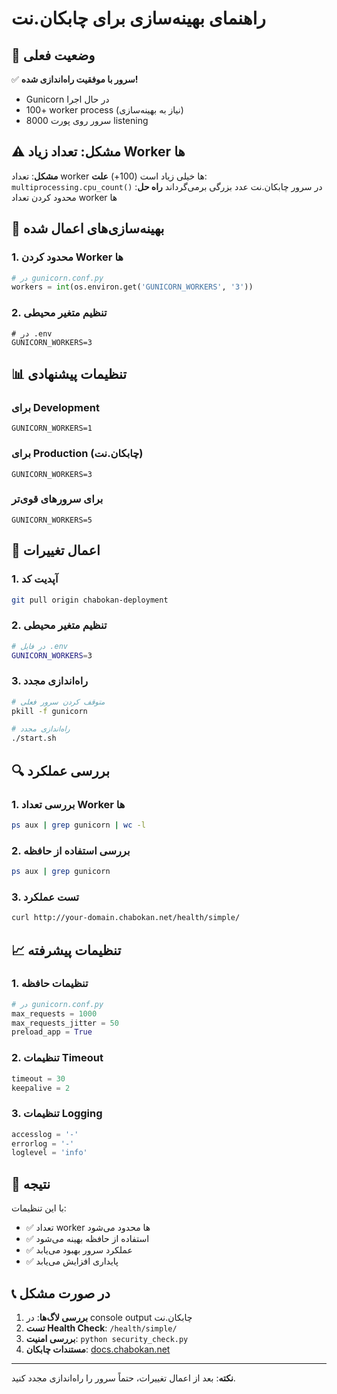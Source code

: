 # راهنمای بهینه‌سازی برای چابکان.نت

## 🚀 وضعیت فعلی

✅ **سرور با موفقیت راه‌اندازی شده!**
- Gunicorn در حال اجرا
- 100+ worker process (نیاز به بهینه‌سازی)
- سرور روی پورت 8000 listening

## ⚠️ مشکل: تعداد زیاد Worker ها

**مشکل**: تعداد worker ها خیلی زیاد است (100+)
**علت**: `multiprocessing.cpu_count()` در سرور چابکان.نت عدد بزرگی برمی‌گرداند
**راه حل**: محدود کردن تعداد worker ها

## 🔧 بهینه‌سازی‌های اعمال شده

### 1. محدود کردن Worker ها
```python
# در gunicorn.conf.py
workers = int(os.environ.get('GUNICORN_WORKERS', '3'))
```

### 2. تنظیم متغیر محیطی
```env
# در .env
GUNICORN_WORKERS=3
```

## 📊 تنظیمات پیشنهادی

### برای Development
```env
GUNICORN_WORKERS=1
```

### برای Production (چابکان.نت)
```env
GUNICORN_WORKERS=3
```

### برای سرورهای قوی‌تر
```env
GUNICORN_WORKERS=5
```

## 🔄 اعمال تغییرات

### 1. آپدیت کد
```bash
git pull origin chabokan-deployment
```

### 2. تنظیم متغیر محیطی
```bash
# در فایل .env
GUNICORN_WORKERS=3
```

### 3. راه‌اندازی مجدد
```bash
# متوقف کردن سرور فعلی
pkill -f gunicorn

# راه‌اندازی مجدد
./start.sh
```

## 🔍 بررسی عملکرد

### 1. بررسی تعداد Worker ها
```bash
ps aux | grep gunicorn | wc -l
```

### 2. بررسی استفاده از حافظه
```bash
ps aux | grep gunicorn
```

### 3. تست عملکرد
```bash
curl http://your-domain.chabokan.net/health/simple/
```

## 📈 تنظیمات پیشرفته

### 1. تنظیمات حافظه
```python
# در gunicorn.conf.py
max_requests = 1000
max_requests_jitter = 50
preload_app = True
```

### 2. تنظیمات Timeout
```python
timeout = 30
keepalive = 2
```

### 3. تنظیمات Logging
```python
accesslog = '-'
errorlog = '-'
loglevel = 'info'
```

## 🎯 نتیجه

با این تنظیمات:
- ✅ تعداد worker ها محدود می‌شود
- ✅ استفاده از حافظه بهینه می‌شود
- ✅ عملکرد سرور بهبود می‌یابد
- ✅ پایداری افزایش می‌یابد

## 📞 در صورت مشکل

1. **بررسی لاگ‌ها**: در console output چابکان.نت
2. **تست Health Check**: `/health/simple/`
3. **بررسی امنیت**: `python security_check.py`
4. **مستندات چابکان**: [docs.chabokan.net](https://docs.chabokan.net/)

---

**نکته**: بعد از اعمال تغییرات، حتماً سرور را راه‌اندازی مجدد کنید.
